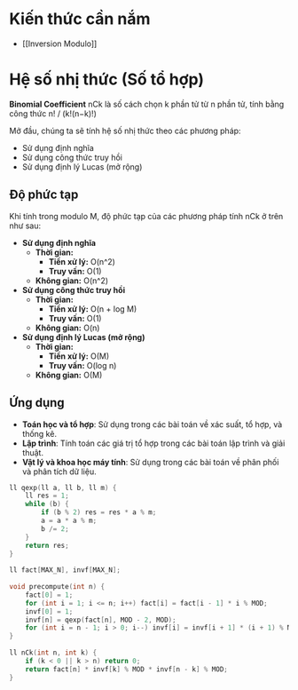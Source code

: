 # Kiến thức cần nắm
- [[Inversion Modulo]] 
# Hệ số nhị thức (Số tổ hợp)

**Binomial Coefficient** nCk là số cách chọn k phần tử từ n phần tử, tính bằng công thức n! / (k!(n−k)!)

Mở đầu, chúng ta sẽ tính hệ số nhị thức theo các phương pháp:

- Sử dụng định nghĩa
- Sử dụng công thức truy hồi
- Sử dụng định lý Lucas (mở rộng)

## **Độ phức tạp**

Khi tính trong modulo M, độ phức tạp của các phương pháp tính nCk ở trên như sau:

- **Sử dụng định nghĩa**
    - **Thời gian:**
        - **Tiền xử lý:** O(n^2)
        - **Truy vấn:** O(1)
    - **Không gian:** O(n^2)
- **Sử dụng công thức truy hồi**
    - **Thời gian:**
        - **Tiền xử lý:** O(n + log M)
        - **Truy vấn:** O(1)
    - **Không gian:** O(n)
- **Sử dụng định lý Lucas (mở rộng)**
    - **Thời gian:**
        - **Tiền xử lý:** O(M)
        - **Truy vấn:** O(log n)
    - **Không gian:** O(M)

## **Ứng dụng**

- **Toán học và tổ hợp**: Sử dụng trong các bài toán về xác suất, tổ hợp, và thống kê.
- **Lập trình**: Tính toán các giá trị tổ hợp trong các bài toán lập trình và giải thuật.
- **Vật lý và khoa học máy tính**: Sử dụng trong các bài toán về phân phối và phân tích dữ liệu.

```cpp
ll qexp(ll a, ll b, ll m) {
    ll res = 1;
    while (b) {
        if (b % 2) res = res * a % m;
        a = a * a % m;
        b /= 2;
    }
    return res;
}
 
ll fact[MAX_N], invf[MAX_N];
 
void precompute(int n) {
    fact[0] = 1;
    for (int i = 1; i <= n; i++) fact[i] = fact[i - 1] * i % MOD;
    invf[0] = 1;
    invf[n] = qexp(fact[n], MOD - 2, MOD);
    for (int i = n - 1; i > 0; i--) invf[i] = invf[i + 1] * (i + 1) % MOD;
}
 
ll nCk(int n, int k) {
    if (k < 0 || k > n) return 0;
    return fact[n] * invf[k] % MOD * invf[n - k] % MOD;
}
```